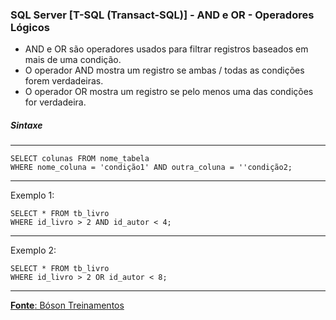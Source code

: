 ### SQL Server [T-SQL (Transact-SQL)] - AND e OR - Operadores Lógicos

* AND e OR são operadores usados para filtrar registros baseados em mais de uma condição.
* O operador AND mostra um registro se ambas / todas as condições forem verdadeiras.
* O operador OR mostra um registro se pelo menos uma das condições for verdadeira.

##### Sintaxe
---

	SELECT colunas FROM nome_tabela
	WHERE nome_coluna = 'condição1' AND outra_coluna = ''condição2;
		
---
Exemplo 1:

	SELECT * FROM tb_livro
	WHERE id_livro > 2 AND id_autor < 4;

		
---
Exemplo 2:

	SELECT * FROM tb_livro
	WHERE id_livro > 2 OR id_autor < 8;

---

[**Fonte**: Bóson Treinamentos](https://youtube.com/playlist?list=PLucm8g_ezqNqI5cW3alteV5olcMCcHYRK&si=iTJ-F9uZb8Eff3QA)